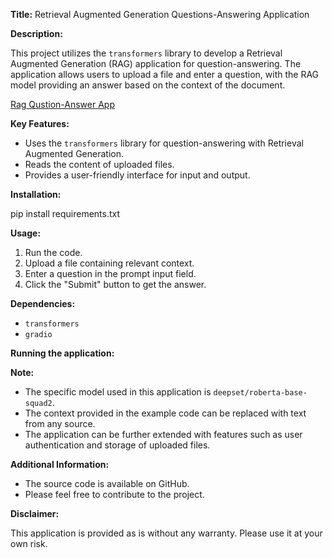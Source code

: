 **Title:** Retrieval Augmented Generation Questions-Answering Application

**Description:**

This project utilizes the `transformers` library to develop a Retrieval Augmented Generation (RAG) application for question-answering. The application allows users to upload a file and enter a question, with the RAG model providing an answer based on the context of the document.

[Rag Qustion-Answer App](https://huggingface.co/spaces/2seriescs/Question-Answering)

**Key Features:**

* Uses the `transformers` library for question-answering with Retrieval Augmented Generation.
* Reads the content of uploaded files.
* Provides a user-friendly interface for input and output.

**Installation:**

pip install requirements.txt

**Usage:**

1. Run the code.
2. Upload a file containing relevant context.
3. Enter a question in the prompt input field.
4. Click the "Submit" button to get the answer.

**Dependencies:**

* `transformers`
* `gradio`

**Running the application:**

**Note:**

* The specific model used in this application is `deepset/roberta-base-squad2`.
* The context provided in the example code can be replaced with text from any source.
* The application can be further extended with features such as user authentication and storage of uploaded files.

**Additional Information:**

* The source code is available on GitHub.
* Please feel free to contribute to the project.

**Disclaimer:**

This application is provided as is without any warranty. Please use it at your own risk.